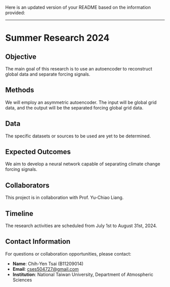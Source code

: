 Here is an updated version of your README based on the information provided:

---

# Summer Research 2024

## Objective

The main goal of this research is to use an autoencoder to reconstruct global data and separate forcing signals.

## Methods

We will employ an asymmetric autoencoder. The input will be global grid data, and the output will be the separated forcing global grid data.

## Data

The specific datasets or sources to be used are yet to be determined.

## Expected Outcomes

We aim to develop a neural network capable of separating climate change forcing signals.

## Collaborators

This project is in collaboration with Prof. Yu-Chiao Liang.

## Timeline

The research activities are scheduled from July 1st to August 31st, 2024.

## Contact Information

For questions or collaboration opportunities, please contact:

- **Name**: Chih-Yen Tsai (B11209014)
- **Email**: cses504727@gmail.com
- **Institution**: National Taiwan University, Department of Atmospheric Sciences
